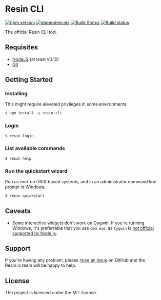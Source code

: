 Resin CLI
=========

[![npm version](https://badge.fury.io/js/resin-cli.svg)](http://badge.fury.io/js/resin-cli)
[![dependencies](https://david-dm.org/resin-io/resin-cli.png)](https://david-dm.org/resin-io/resin-cli.png)
[![Build Status](https://travis-ci.org/resin-io/resin-cli.svg?branch=master)](https://travis-ci.org/resin-io/resin-cli)
[![Build status](https://ci.appveyor.com/api/projects/status/45i7d0m0patxj420?svg=true)](https://ci.appveyor.com/project/jviotti/resin-cli)

The official Resin CLI tool.

Requisites
----------

- [NodeJS](https://nodejs.org) (at least v0.10)
- [Git](https://git-scm.com)

Getting Started
---------------

### Installing

This might require elevated privileges in some environments.

```sh
$ npm install -g resin-cli
```

### Login

```sh
$ resin login
```

### List available commands

```sh
$ resin help
```

### Run the quickstart wizard

Run as `root` on UNIX based systems, and in an administrator command line prompt in Windows.

```sh
$ resin quickstart
```

Caveats
-------

- Some interactive widgets don't work on [Cygwin](https://cygwin.com/). If you're running Windows, it's preferrable that you use `cmd.exe`, as `Cygwin` is [not official supported by Node.js](https://github.com/chjj/blessed/issues/56#issuecomment-42671945).

Support
-------

If you're having any problem, please [raise an issue](https://github.com/resin-io/resin-cli/issues/new) on GitHub and the Resin.io team will be happy to help.

License
-------

The project is licensed under the MIT license.
